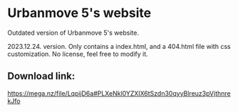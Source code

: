 # Urbanmove 5's website
Outdated version of Urbanmove 5's website.

2023.12.24. version.
Only contains a index.html, and a 404.html file with css customization.
No license, feel free to modify it.

## Download link:
https://mega.nz/file/LqpijD6a#PLXeNkl0YZXIX6tSzdn30qyyBlreuz3pVjthnrekJfo

